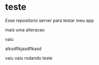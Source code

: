 # teste
Esse repositorio server para testar meu app

mais uma alteracao

vaiu

alksdflkjasdflkasd

vaiu
vaiu
rodando teste
